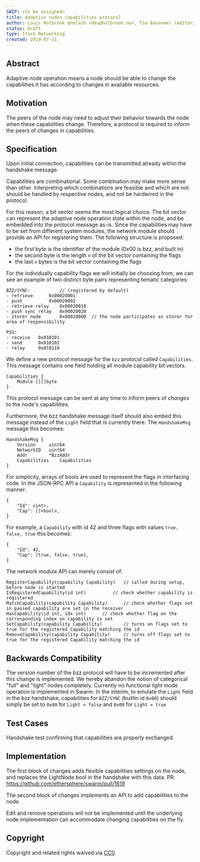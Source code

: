 ```yaml
---
SWIP: <to be assigned>
title: Adaptive nodes capabilities protocol
author: Louis Holbrook @nolash <dev@holbrook.no>, Tim Bansemer (editorial) @FantasticoFox <tim@ethswarm.org>
status: Draft
type: Track Networking
created: 2019-07-11
---
```


## Abstract

Adaptive node operation means a node should be able to change the capabilities it has according to changes in available resources.

## Motivation

The peers of the node may need to adjust their behavior towards the node when these capabilities change. Therefore, a protocol is required to inform the peers of changes in capabilities.

## Specification

Upon initial connection, capabilities can be transmitted already within the handshake message.

Capabilities are combinational. Some combination may make more sense than other. Interpreting which combinations are feasible and which are not should be handled by respective nodes, and not be hardwired in the protocol.

For this reason, a bit vector seems the most logical choice. The bit vector can represent the adaptive node operation state within the node, and be embedded into the protocol message as-is.
Since the capabilities may have to be set from different system modules, the network module should provide an API for registering them. The following structure is proposed:

* the first byte is the identifier of the module (0x00 is bzz, and built in)
* the second byte is the length `n` of the bit vector containing the flags
* the last `n` bytes is the bit vector containing the flags

For the individually capability flags we will initially be choosing from, we can see an example of two distinct byte pairs representing tematic categories:

```
BZZ/SYNC: 			// (registered by default)
- retrieve		0x00020001
- push			0x00020002
- retrieve relay	0x00020010
- push sync relay	0x00020020
- storer node		0x00028000	// the node participates as storer for area of responsibility

PSS:
- receive	0x010101
- send		0x010102
- relay		0x0l0110
```

We define a new protocol message for the `bzz` protocol called `Capabilities`. This message contains one field holding all module capability bit vectors.

```
Capabilities {
	Module [][]byte
}
```

This protocol message can be sent at any time to inform peers of _changes_ to the node's capabilities. 

Furthermore, the bzz handshake message itself should also embed this message instead of the `Light` field that is currently there. The `HandshakeMsg` message this becomes:

```
HandshakeMsg {
	Version		uint64
	NetworkID	uint64
	Addr		*BzzAddr
	Capabilities	Capabilities
}
```

For simplicity, arrays of bools are used to represent the flags in interfacing code. In the JSON-RPC API a `Capability` is represented in the following manner:

```
{
	"Id": <int>,
	"Cap": []<bool>,
}
```

For example, a `Capability` with id 42 and three flags with values `true, false, true` this becomes:

```
{
	"Id": 42,
	"Cap": [true, false, true],
}
```

The network module API can merely consist of:

```
RegisterCapability(capability Capability)	// called during setup, before node is started
IsRegisteredCapability(id int)			// check whether capability is registered
MatchCapability(capability Capability)		// check whether flags set in passed capability are set in the receiver
HasCapability(id int, idx int) 		// check whether flag on the corresponding index on capability is set
SetCapability(capability Capability) 		// turns on flags set to true for the registered Capability matching the id
RemoveCapability(capability Capability)		// turns off flags set to true for the registered Capability matching the id
```

## Backwards Compatibility

The version number of the bzz protocol will have to be incremented after this change is implemented.
We hereby abandon the notion of categorical "full" and "light" nodes completely. Currently no functional light mode operation is implemented in Swarm. In the interim, to emulate the `Light` field in the bzz handshake, capabilities for `BZZ/SYNC` (builtin id `0x00`) should simply be set to `0x80` for `Light = false` and `0x00` for `Light = true`

## Test Cases

Handshake test confirming that capabilities are properly exchanged.

## Implementation

The first block of changes adds flexible capabilities settings on the node, and replaces the LightNode bool in the handshake with this data. PR: https://github.com/ethersphere/swarm/pull/1619

The second block of changes implements an API to add capabilities to the node.

Edit and remove operations will not be implemented until the underlying node implementation can accommodate changing capabilities on the fly.

## Copyright

Copyright and related rights waived via [CC0](https://creativecommons.org/publicdomain/zero/1.0/)

